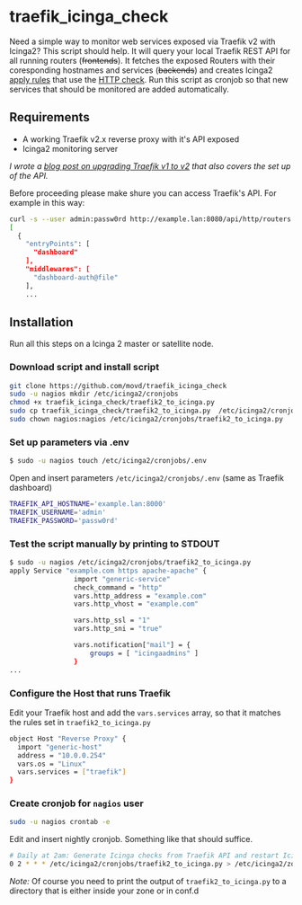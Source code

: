 # traefik_icinga_check

Need a simple way to monitor web services exposed via Traefik v2 with Icinga2? This script should help. It will query your local Traefik REST API for all running routers (<del>frontends</del>). It fetches the exposed Routers with their coresponding hostnames and services (<del>backends</del>) and creates Icinga2 [apply rules](https://icinga.com/docs/icinga2/latest/doc/03-monitoring-basics/#apply-rules) that use the [HTTP check](https://icinga.com/docs/icinga2/latest/doc/10-icinga-template-library/#http). Run this script as cronjob so that new services that should be monitored are added automatically.

## Requirements

* A working Traefik v2.x reverse proxy with it's API exposed
* Icinga2 monitoring server

_I wrote a [blog post on upgrading Traefik v1 to v2](https://moritzvd.com/upgrade-traefik-2/) that also covers the set up of the API._

Before proceeding please make shure you can access Traefik's API. For example in this way:

```sh
curl -s --user admin:passw0rd http://example.lan:8080/api/http/routers | jq
[
  {
    "entryPoints": [
      "dashboard"
    ],
    "middlewares": [
      "dashboard-auth@file"
    ],
    ...
```
## Installation

Run all this steps on a Icinga 2 master or satellite node.

### Download script and install script

```sh
git clone https://github.com/movd/traefik_icinga_check
sudo -u nagios mkdir /etc/icinga2/cronjobs
chmod +x traefik_icinga_check/traefik2_to_icinga.py
sudo cp traefik_icinga_check/traefik2_to_icinga.py  /etc/icinga2/cronjobs/
sudo chown nagios:nagios /etc/icinga2/cronjobs/traefik2_to_icinga.py
```
### Set up parameters via .env

```sh
$ sudo -u nagios touch /etc/icinga2/cronjobs/.env
```
Open and insert parameters `/etc/icinga2/cronjobs/.env` (same as Traefik dashboard)

```sh
TRAEFIK_API_HOSTNAME='example.lan:8000'
TRAEFIK_USERNAME='admin'
TRAEFIK_PASSWORD='passw0rd'
```

### Test the script manually by printing to STDOUT

```sh
$ sudo -u nagios /etc/icinga2/cronjobs/traefik2_to_icinga.py
apply Service "example.com https apache-apache" {
                import "generic-service"
                check_command = "http"
                vars.http_address = "example.com"
                vars.http_vhost = "example.com"

                vars.http_ssl = "1"
                vars.http_sni = "true"

                vars.notification["mail"] = {
                    groups = [ "icingaadmins" ]
                }
...
```

### Configure the Host that runs Traefik

Edit your Traefik host and add the `vars.services` array, so that it matches the rules set in `traefik2_to_icinga.py`

```sh
object Host "Reverse Proxy" {
  import "generic-host"
  address = "10.0.0.254"
  vars.os = "Linux" 
  vars.services = ["traefik"]
}
```

### Create cronjob for `nagios` user

```sh
sudo -u nagios crontab -e
```
Edit and insert nightly cronjob. Something like that should suffice.

```sh
# Daily at 2am: Generate Icinga checks from Traefik API and restart Icinga2 service
0 2 * * * /etc/icinga2/cronjobs/traefik2_to_icinga.py > /etc/icinga2/zones.d/YOUR-ZONE/traefik_services.conf && systemctl restart icinga2 >/dev/null 2>&1
```
_Note:_ Of course you need to print the output of `traefik2_to_icinga.py` to a directory that is either inside your zone or in conf.d









